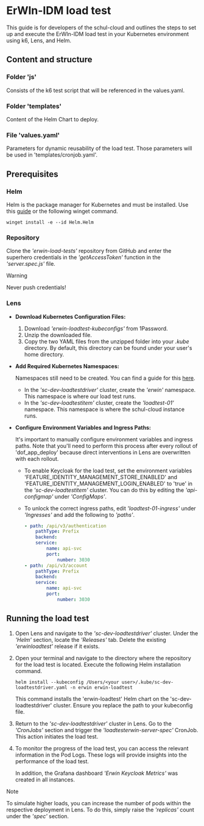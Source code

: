 # ErWIn-IDM load test

This guide is for developers of the schul-cloud and outlines the steps to set up and execute the ErWIn-IDM load test in your Kubernetes environment using k6, Lens, and Helm.

## Content and structure

### Folder 'js'

Consists of the k6 test script that will be referenced in the values.yaml.

### Folder 'templates'

Content of the Helm Chart to deploy.

### File 'values.yaml'

Parameters for dynamic reusability of the load test.
Those parameters will be used in 'templates/cronjob.yaml'.

## Prerequisites

### Helm

Helm is the package manager for Kubernetes and must be installed. Use this [guide](https://helm.sh/docs/intro/install/) or the following winget command.

```pwsh
winget install -e --id Helm.Helm
```

### Repository

Clone the *'erwin-load-tests'* repository from GitHub and enter the superhero credentials in the *'getAccessToken'* function in the *'server.spec.js'* file.

>[!WARNING] 
> Never push credentials!

### Lens

- **Download Kubernetes Configuration Files:**

    1. Download *'erwin-loadtest-kubeconfigs'* from 1Password.
    2. Unzip the downloaded file.
    3. Copy the two YAML files from the unzipped folder into your *.kube* directory. By default, this directory can be found under your user's home directory.

- **Add Required Kubernetes Namespaces:**

    Namespaces still need to be created. You can find a guide for this [here](https://docs.dbildungscloud.de/x/6YDbE).

  - In the *'sc-dev-loadtestdriver'* cluster, create the *'erwin'* namespace. This namespace is where our load test runs.
  - In the *'sc-dev-loadtestitem'* cluster, create the *'loadtest-01'* namespace. This namespace is where the schul-cloud instance runs.

- **Configure Environment Variables and Ingress Paths:**

    It's important to manually configure environment variables and ingress paths. Note that you'll need to perform this process after every rollout of 'dof_app_deploy' because direct interventions in Lens are overwritten with each rollout.

  - To enable Keycloak for the load test, set the environment variables 'FEATURE_IDENTITY_MANAGEMENT_STORE_ENABLED' and 'FEATURE_IDENTITY_MANAGEMENT_LOGIN_ENABLED' to 'true' in the *'sc-dev-loadtestitem'* cluster. You can do this by editing the *'api-configmap'* under *'ConfigMaps'*.
  - To unlock the correct ingress paths, edit *'loadtest-01-ingress'* under *'Ingresses'* and add the following to *'paths'*.

      ```yaml
      - path: /api/v3/authentication
          pathType: Prefix
          backend:
          service:
              name: api-svc
              port:
                  number: 3030
      - path: /api/v3/account
          pathType: Prefix
          backend:
          service:
              name: api-svc
              port:
                  number: 3030
      ```

## Running the load test

1. Open Lens and navigate to the *'sc-dev-loadtestdriver'* cluster. Under the *'Helm'* section, locate the *'Releases'* tab. Delete the existing *'erwinloadtest'* release if it exists.
2. Open your terminal and navigate to the directory where the repository for the load test is located. Execute the following Helm installation command.

    ```pwsh
    helm install --kubeconfig /Users/<your user>/.kube/sc-dev-loadtestdriver.yaml -n erwin erwin-loadtest
    ```

    This command installs the 'erwin-loadtest' Helm chart on the 'sc-dev-loadtestdriver' cluster. Ensure you replace the path to your kubeconfig file.
3. Return to the *'sc-dev-loadtestdriver'* cluster in Lens. Go to the *'CronJobs'* section and trigger the *'loadtesterwin-server-spec'* CronJob. This action initiates the load test.
4. To monitor the progress of the load test, you can access the relevant information in the Pod Logs. These logs will provide insights into the performance of the load test.

    In addition, the Grafana dashboard *'Erwin Keycloak Metrics'* was created in all instances.

> [!NOTE]
> To simulate higher loads, you can increase the number of pods within the respective deployment in Lens. To do this, simply raise the *'replicas'* count under the *'spec'* section.
